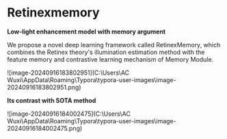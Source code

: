 # Retinexmemory
**Low-light enhancement model with memory argument**

We propose a novel deep learning framework called RetinexMemory, which combines the Retinex theory's illumination estimation method with the feature memory and contrastive learning mechanism of Memory Module.

![image-20240916183802951](C:\Users\AC Wuxi\AppData\Roaming\Typora\typora-user-images\image-20240916183802951.png)

**Its contrast with SOTA method**

![image-20240916184002475](C:\Users\AC Wuxi\AppData\Roaming\Typora\typora-user-images\image-20240916184002475.png)
